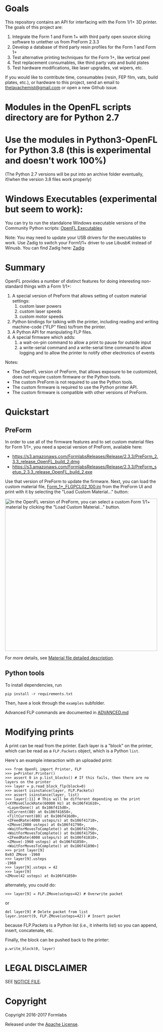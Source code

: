 # Goals
This repository contains an API for interfacing with the Form 1/1+ 3D printer. The goals of this project are:

1) Integrate the Form 1 and Form 1+ with third party open source slicing software to untether us from PreForm 2.3.3
2) Develop a database of third party resin profiles for the Form 1 and Form 1+
3) Test alternative printing techniques for the Form 1+, like vertical peel
4) Test replacement consumables, like third party vats and build plates
5) Test hardware modifications, like laser upgrades, vat wipers, etc.

If you would like to contribute time, consumables (resin, FEP film, vats, build plates, etc.), or hardware to this project, send an email to thelavachemist@gmail.com or open a new Github issue.

# Modules in the OpenFL scripts directory are for Python 2.7
# Use the modules in Python3-OpenFL for Python 3.8 (this is experimental and doesn't work 100%) 
(The Python 2.7 versions will be put into an archive folder eventually, if/when the version 3.8 files work properly)

# Windows Executables (experimental but seem to work):
You can try to run the standalone Windows executable versions of the Community Python scripts:
[OpenFL Executables](https://github.com/opensourcemanufacturing/OpenFL/releases/tag/0.1)

Note: You may need to update your USB drivers for the executables to work. Use Zadig to switch your Form1/1+ driver to use LibusbK instead of Winusb. You can find Zadig here: [Zadig](https://zadig.akeo.ie/)

# Summary
OpenFL provides a number of distinct features for doing interesting non-standard things with a Form 1/1+:

1. A special version of PreForm that allows setting of custom material settings: 
   1. custom laser powers
   2. custom laser speeds
   3. custom motor speeds
2. Python bindings for talking with the printer, including reading and writing machine-code ("FLP" files) to/from the printer.
3. A Python API for manipulating FLP files.
4. A special firmware which adds:
   1. a wait-on-pin command to allow a print to pause for outside input
   2. a write-serial command and a write-serial time command to allow logging and to allow the printer to notify other electronics of events

Notes:
* The OpenFL version of PreForm, that allows exposure to be customized, does not require custom firmware or the Python tools.
* The custom PreForm is not required to use the Python tools.
* The custom firmware is required to use the Python printer API.
* The custom firmware is compatible with other versions of PreForm.


# Quickstart
## PreForm
In order to use all of the firmware features and to set custom material files for Form 1/1+, you need a special version of PreForm, available here:
* https://s3.amazonaws.com/FormlabsReleases/Release/2.3.3/PreForm_2.3.3_release_OpenFL_build_2.dmg
* https://s3.amazonaws.com/FormlabsReleases/Release/2.3.3/PreForm_setup_2.3.3_release_OpenFL_build_2.exe

Use that version of PreForm to update the firmware. Next, you can load the custom material file, [Form_1+_FLGPCL02_100.ini](Form_1+_FLGPCL02_100.ini) from the PreForm UI and print with it by selecting the "Load Custom Material..." button:

<img src="LoadCustomMaterial.png" width="500" alt="In the OpenFL version of PreForm, you can select a custom Form 1/1+ material by clicking the &quot;Load Custom Material...&quot; button.">

For more details, see [Material file detailed description](material_file_description.md).

## Python tools
To install dependencies, run
```
pip install -r requirements.txt
```

Then, have a look through the `examples` subfolder.

Advanced FLP commands are documented in [ADVANCED.md](ADVANCED.md)

# Modifying prints
A print can be read from the printer. Each layer is a "block" on the printer, which can be read as a `FLP.Packets` object, which is a Python `list`.

Here's an example interaction with an uploaded print:
```
>>> from OpenFL import Printer, FLP
>>> p=Printer.Printer()
>>> assert 0 in p.list_blocks() # If this fails, then there are no layers on the printer
>>> layer = p.read_block_flp(block=0)
>>> assert isinstance(layer, FLP.Packets)
>>> assert isinstance(layer, list)
>>> layer[:11] # This will be different depending on the print
[<XYMoveClockRate(60000 Hz) at 0x106f41610>,
 <LayerDone() at 0x106f415d0>,
 <ZCurrent(80) at 0x106f41650>,
 <TiltCurrent(80) at 0x106f416d0>,
 <ZFeedRate(4000 usteps/s) at 0x106f41710>,
 <ZMove(2000 usteps) at 0x106f41790>,
 <WaitForMovesToComplete() at 0x106f417d0>,
 <WaitForMovesToComplete() at 0x106f41750>,
 <ZFeedRate(4000 usteps/s) at 0x106f41810>,
 <ZMove(-1960 usteps) at 0x106f41850>,
 <WaitForMovesToComplete() at 0x106f41890>]
>>> print layer[9]
0x03 ZMove -1960
>>> layer[9].usteps
-1960
>>> layer[9].usteps = 42
>>> layer[9]
<ZMove(42 usteps) at 0x106f41850>
```
alternately, you could do:
```
>>> layer[9] = FLP.ZMove(usteps=42) # Overwrite packet
```
or
```
del layer[9] # Delete packet from list
layer.insert(9, FLP.ZMove(usteps=42)) # Insert packet
```
because FLP.Packets is a Python list (i.e., it inherits list) so you can append, insert, concatenate, etc.

Finally, the block can be pushed back to the printer:
```
p.write_block(0, layer)
```

# LEGAL DISCLAIMER
SEE [NOTICE FILE](NOTICE.md).

# Copyright
Copyright 2016-2017 Formlabs

Released under the [Apache License](https://github.com/formlabs/openfl/blob/master/COPYING).

